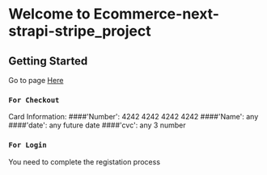 # Welcome to Ecommerce-next-strapi-stripe_project

## Getting Started

Go to page [Here](https://ecommerce-next-strapi-stripe-a8zr.vercel.app)

### `For Checkout`
Card Information:
####'Number': 4242 4242 4242 4242
####'Name': any
####'date': any future date
####'cvc': any 3 number

### `For Login`
You need to complete the registation process



